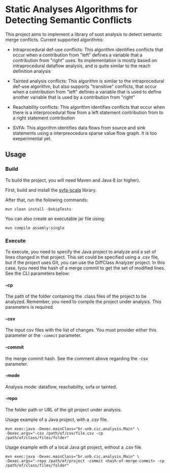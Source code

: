 # Static Analyses Algorithms for Detecting Semantic Conflicts

This project aims to implement a library of soot analysis to detect semantic merge conflicts.
Current supported algorithms:

   * Intraprocedural def-use conflicts: This algorithm identifies conflicts
       that occur when a contribution from "left" defines a variable
           that a contribution from "right" uses. Its implementation is mostly based on
	       intraprocedural dataflow analysis, and is quite similar to the
	           reach definition analysis
		   
   * Tainted analysis conflicts: This algorithm is similar to the intraprocedural def-use algorithm, but also supports "transitive" conflicts, that occur when a contribution from "left" defines a variable that is used to define another variable that is used by a contribution from "right" 

   * Reachability conflicts: This algorithm identifies conflicts that occur
      when there is a interprocedural flow from a left statement contribution from
         to a right statement contribution

   * SVFA: This algorithm identifies data flows from source and sink statements
      using a interpreocedura sparse value flow graph. It is too exeperimental yet.

## Usage

### Build

To build the project, you will need Maven and Java 8 (or higher).

First, build and install the [svfa-scala](https://github.com/rbonifacio/svfa-scala) library.

After that, run the following commands:

```SHELL
mvn clean install -DskipTests
```

You can also create an executable jar file using:

```SHELL
mvn compile assemly:single
```
### Execute

To execute, you need to specify the Java project to analyze and a set of lines changed in that project.
This set could be specified using a .csv file, but if the project uses Git, you can use the DiffClass Analyzer project.
In this case, tyou need the hash of a merge commit to get the set of modified lines. See the CLI parameters below:


#### -cp
The path of the folder containing the .class files of the project to be analyzed.
Remember, you need to compile the project under analysis. This parameters is required.

#### -csv
The input csv files with the list of changes. You must provider either this parameter or the ```-commit``` parameter.

#### -commit
the merge commit hash. See the comment above regarding the -csv parameter.

#### -mode
Analysis mode: dataflow, reachability, svfa or tainted.

#### -repo
The folder path or URL of the git project under analysis.

Usage example of a Java project, with a .csv file.

```SHELL
mvn exec:java -Dexec.mainClass="br.unb.cic.analysis.Main" \
-Dexec.args="-csv /path/of/csv/file.csv -cp /path/of/class/files/folder"
```

Usage example with of a local Java git project, without a .csv file.

```SHELL
mvn exec:java -Dexec.mainClass="br.unb.cic.analysis.Main" \
-Dexec.args="-repo /path/of/project -commit <hash-of-merge-commit> -cp /path/of/class/files/folder"
```

